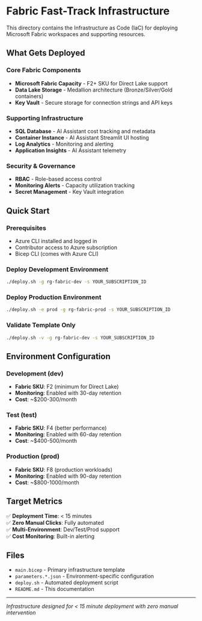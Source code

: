 # Fabric Fast-Track Infrastructure

This directory contains the Infrastructure as Code (IaC) for deploying Microsoft Fabric workspaces and supporting resources.

## What Gets Deployed

### Core Fabric Components
- **Microsoft Fabric Capacity** - F2+ SKU for Direct Lake support
- **Data Lake Storage** - Medallion architecture (Bronze/Silver/Gold containers)
- **Key Vault** - Secure storage for connection strings and API keys

### Supporting Infrastructure  
- **SQL Database** - AI Assistant cost tracking and metadata
- **Container Instance** - AI Assistant Streamlit UI hosting
- **Log Analytics** - Monitoring and alerting
- **Application Insights** - AI Assistant telemetry

### Security & Governance
- **RBAC** - Role-based access control
- **Monitoring Alerts** - Capacity utilization tracking
- **Secret Management** - Key Vault integration

## Quick Start

### Prerequisites
- Azure CLI installed and logged in
- Contributor access to Azure subscription
- Bicep CLI (comes with Azure CLI)

### Deploy Development Environment
```bash
./deploy.sh -g rg-fabric-dev -s YOUR_SUBSCRIPTION_ID
```

### Deploy Production Environment
```bash
./deploy.sh -e prod -g rg-fabric-prod -s YOUR_SUBSCRIPTION_ID
```

### Validate Template Only
```bash
./deploy.sh -v -g rg-fabric-dev -s YOUR_SUBSCRIPTION_ID
```

## Environment Configuration

### Development (dev)
- **Fabric SKU**: F2 (minimum for Direct Lake)
- **Monitoring**: Enabled with 30-day retention
- **Cost**: ~$200-300/month

### Test (test)  
- **Fabric SKU**: F4 (better performance)
- **Monitoring**: Enabled with 60-day retention
- **Cost**: ~$400-500/month

### Production (prod)
- **Fabric SKU**: F8 (production workloads)
- **Monitoring**: Enabled with 90-day retention
- **Cost**: ~$800-1000/month

## Target Metrics

✅ **Deployment Time**: < 15 minutes  
✅ **Zero Manual Clicks**: Fully automated  
✅ **Multi-Environment**: Dev/Test/Prod support  
✅ **Cost Monitoring**: Built-in alerting  

## Files

- `main.bicep` - Primary infrastructure template
- `parameters.*.json` - Environment-specific configuration  
- `deploy.sh` - Automated deployment script
- `README.md` - This documentation

---
*Infrastructure designed for < 15 minute deployment with zero manual intervention*
